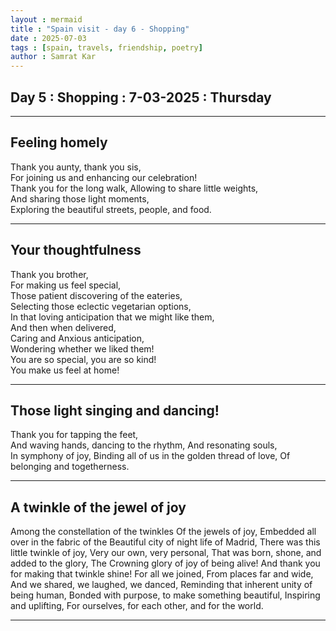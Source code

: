 ```yaml
---
layout : mermaid
title : "Spain visit - day 6 - Shopping"
date : 2025-07-03
tags : [spain, travels, friendship, poetry]
author : Samrat Kar
---
```



## Day 5 : Shopping : 7-03-2025 : Thursday 

---

## Feeling homely 

Thank you aunty, thank you sis,  
For joining us and enhancing our celebration!  
Thank you for the long walk, 
Allowing to share little weights,  
And sharing those light moments,  
Exploring the beautiful streets, people, and food.

---

## Your thoughtfulness

Thank you brother,  
For making us feel special,  
Those patient discovering of the eateries,  
Selecting those eclectic vegetarian options,  
In that loving anticipation that we might like them,  
And then when delivered,  
Caring and Anxious anticipation,  
Wondering whether we liked them!  
You are so special, you are so kind!  
You make us feel at home!  

---

## Those light singing and dancing!

Thank you for tapping the feet,  
And waving hands, dancing to the rhythm,
And resonating souls,  
In symphony of joy, 
Binding all of us in the golden thread of love, 
Of belonging and togetherness. 

---

## A twinkle of the jewel of joy

Among the constellation of the twinkles 
Of the jewels of joy,
Embedded all over in the fabric of the 
Beautiful city of night life of Madrid,
There was this little twinkle of joy, 
Very our own, very personal,
That was born, shone, and added to the glory,
The Crowning glory of joy of being alive!
And thank you for making that twinkle shine!
For all we joined, 
From places far and wide,
And we shared, we laughed, we danced,
Reminding that inherent unity of being human,
Bonded with purpose, to make something beautiful,
Inspiring and uplifting, 
For ourselves, for each other, and for the world.

---

